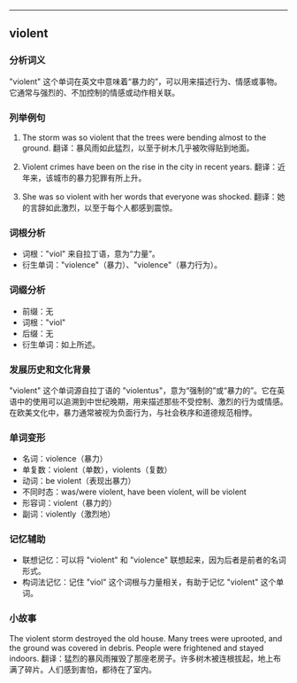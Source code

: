 
---------------
## violent
### 分析词义
"violent" 这个单词在英文中意味着“暴力的”，可以用来描述行为、情感或事物。它通常与强烈的、不加控制的情感或动作相关联。

### 列举例句
1. The storm was so violent that the trees were bending almost to the ground.
   翻译：暴风雨如此猛烈，以至于树木几乎被吹得贴到地面。

2. Violent crimes have been on the rise in the city in recent years.
   翻译：近年来，该城市的暴力犯罪有所上升。

3. She was so violent with her words that everyone was shocked.
   翻译：她的言辞如此激烈，以至于每个人都感到震惊。

### 词根分析
- 词根："viol" 来自拉丁语，意为“力量”。
- 衍生单词："violence"（暴力）、"violence"（暴力行为）。

### 词缀分析
- 前缀：无
- 词根："viol"
- 后缀：无
- 衍生单词：如上所述。

### 发展历史和文化背景
"violent" 这个单词源自拉丁语的 "violentus"，意为“强制的”或“暴力的”。它在英语中的使用可以追溯到中世纪晚期，用来描述那些不受控制、激烈的行为或情感。在欧美文化中，暴力通常被视为负面行为，与社会秩序和道德规范相悖。

### 单词变形
- 名词：violence（暴力）
- 单复数：violent（单数），violents（复数）
- 动词：be violent（表现出暴力）
- 不同时态：was/were violent, have been violent, will be violent
- 形容词：violent（暴力的）
- 副词：violently（激烈地）

### 记忆辅助
- 联想记忆：可以将 "violent" 和 "violence" 联想起来，因为后者是前者的名词形式。
- 构词法记忆：记住 "viol" 这个词根与力量相关，有助于记忆 "violent" 这个单词。

### 小故事
The violent storm destroyed the old house. Many trees were uprooted, and the ground was covered in debris. People were frightened and stayed indoors.
翻译：猛烈的暴风雨摧毁了那座老房子。许多树木被连根拔起，地上布满了碎片。人们感到害怕，都待在了室内。

